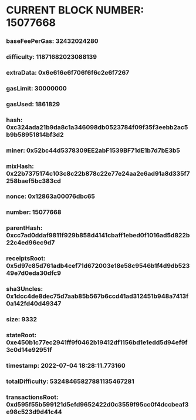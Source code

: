 # CURRENT BLOCK NUMBER: 15077668

### baseFeePerGas: 32432024280
### difficulty: 11871682023088139
### extraData: 0x6e616e6f706f6f6c2e6f7267
### gasLimit: 30000000
### gasUsed: 1861829
### hash: 0xc324ada21b9da8c1a346098db0523784f09f35f3eebb2ac5b9b58951814bf3d2
### miner: 0x52bc44d5378309EE2abF1539BF71dE1b7d7bE3b5
### mixHash: 0x22b7375174c103c8c22b878c22e77e24aa2e6ad91a8d335f7258baef5bc383cd
### nonce: 0x12863a00076dbc65
### number: 15077668
### parentHash: 0xcc7ad0ddaf9811f929b858d4141cbaff1ebed0f1016ad5d822b22c4ed96ec9d7
### receiptsRoot: 0x5d97c85d761adb4cef71d672003e18e58c9546b1f4d9db52349e7d0eda30dfc9
### sha3Uncles: 0x1dcc4de8dec75d7aab85b567b6ccd41ad312451b948a7413f0a142fd40d49347
### size: 9332
### stateRoot: 0xe450b1c77ec2941ff9f0462b19412df1156bd1e1edd5d94ef9f3c0d14e92951f
### timestamp: 2022-07-04 18:28:11.773160
### totalDifficulty: 53248465827881135467281
### transactionsRoot: 0xd595f55b599121d5efd9652422d0c3559f95cc0f4dccbeaf3e98c523d9d41c44
